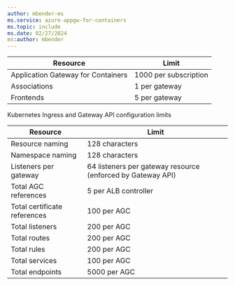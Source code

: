 ```yaml
---
author: mbender-ms
ms.service: azure-appgw-for-containers
ms.topic: include
ms.date: 02/27/2024
ms:author: mbender
---
```

| Resource | Limit |
| --- | --- |
| Application Gateway for Containers | 1000 per subscription |
| Associations | 1 per gateway |
| Frontends | 5 per gateway |

Kubernetes Ingress and Gateway API configuration limits

| Resource | Limit |
| --- | --- |
| Resource naming | 128 characters |
| Namespace naming | 128 characters |
| Listeners per gateway | 64 listeners per gateway resource (enforced by Gateway API) |
| Total AGC references | 5 per ALB controller |
| Total certificate references | 100 per AGC |
| Total listeners | 200 per AGC |
| Total routes | 200 per AGC |
| Total rules | 200 per AGC |
| Total services | 100 per AGC |
| Total endpoints | 5000 per AGC |
